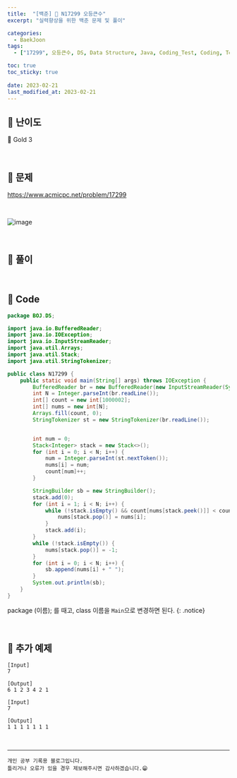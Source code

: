 ```yaml
---
title:  "[백준] 🥇 N17299 오등큰수"
excerpt: "실력향상을 위한 백준 문제 및 풀이"

categories:
  - BaekJoon
tags:
  - ["17299", 오등큰수, DS, Data Structure, Java, Coding_Test, Coding, Test, baekJoon, 백준]

toc: true
toc_sticky: true
 
date: 2023-02-21
last_modified_at: 2023-02-21
---
```


## 📌 난이도

  🥇 Gold 3

<br>

## 📌 문제

<https://www.acmicpc.net/problem/17299>

<br>

![image](https://user-images.githubusercontent.com/37824506/220289649-f7a87648-8232-4c58-aa90-952a07279447.png)

<br>

## 📌 풀이  


<br>

## 📌 Code

```java
package BOJ.DS;

import java.io.BufferedReader;
import java.io.IOException;
import java.io.InputStreamReader;
import java.util.Arrays;
import java.util.Stack;
import java.util.StringTokenizer;

public class N17299 {
    public static void main(String[] args) throws IOException {
        BufferedReader br = new BufferedReader(new InputStreamReader(System.in));
        int N = Integer.parseInt(br.readLine());
        int[] count = new int[1000002];
        int[] nums = new int[N];
        Arrays.fill(count, 0);
        StringTokenizer st = new StringTokenizer(br.readLine());


        int num = 0;
        Stack<Integer> stack = new Stack<>();
        for (int i = 0; i < N; i++) {
            num = Integer.parseInt(st.nextToken());
            nums[i] = num;
            count[num]++;
        }

        StringBuilder sb = new StringBuilder();
        stack.add(0);
        for (int i = 1; i < N; i++) {
            while (!stack.isEmpty() && count[nums[stack.peek()]] < count[nums[i]]) {
                nums[stack.pop()] = nums[i];
            }
            stack.add(i);
        }
        while (!stack.isEmpty()) {
            nums[stack.pop()] = -1;
        }
        for (int i = 0; i < N; i++) {
            sb.append(nums[i] + " ");
        }
        System.out.println(sb);
    }
}
```

package (이름); 를 때고, class 이름을 `Main`으로 변경하면 된다.
{: .notice} 

<br>

## 📌 추가 예제

```
[Input]
7

[Output]
6 1 2 3 4 2 1
```  

```
[Input]
7

[Output]
1 1 1 1 1 1 1
```  

<br>


***
    개인 공부 기록용 블로그입니다.
    틀리거나 오류가 있을 경우 제보해주시면 감사하겠습니다.😁